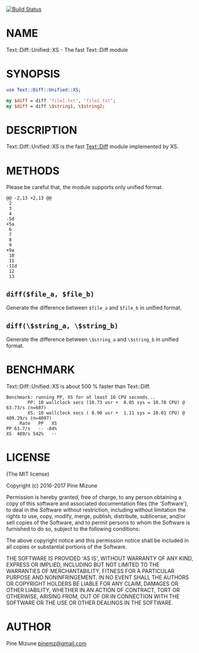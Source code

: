 [![Build Status](https://travis-ci.org/pine/p5-Text-Diff-Unified-XS.svg?branch=master)](https://travis-ci.org/pine/p5-Text-Diff-Unified-XS)
# NAME

Text::Diff::Unified::XS - The fast Text::Diff module

# SYNOPSIS

```perl
use Text::Diff::Unified::XS;

my $diff = diff 'file1.txt', 'file2.txt';
my $diff = diff \$string1, \$string2;
```

# DESCRIPTION

Text::Diff::Unified::XS is the fast [Text::Diff](https://metacpan.org/pod/Text::Diff) module implemented by XS.

# METHODS

Please be careful that, the module supports only unified format.

```
@@ -2,13 +2,13 @@
 2
 3
 4
-5d
+5a
 6
 7
 8
 9
+9a
 10
 11
-11d
 12
 13
```

## `diff($file_a, $file_b)`

Generate the difference between `$file_a` and `$file_b` in unified format.

## `diff(\$string_a, \$string_b)`

Generate the difference between `\$string_a` and `\$string_b` in unified format.

# BENCHMARK

Text::Diff::Unified::XS is about 500 % faster than Text::Diff.

```
Benchmark: running PP, XS for at least 10 CPU seconds...
        PP: 10 wallclock secs (10.73 usr +  0.05 sys = 10.78 CPU) @ 63.73/s (n=687)
        XS: 10 wallclock secs ( 8.90 usr +  1.11 sys = 10.01 CPU) @ 409.29/s (n=4097)
     Rate   PP   XS
PP 63.7/s   -- -84%
XS  409/s 542%   --
```

# LICENSE

(The MIT license)

Copyright (c) 2016-2017 Pine Mizune

Permission is hereby granted, free of charge, to any person obtaining
a copy of this software and associated documentation files (the
'Software'), to deal in the Software without restriction, including
without limitation the rights to use, copy, modify, merge, publish,
distribute, sublicense, and/or sell copies of the Software, and to
permit persons to whom the Software is furnished to do so, subject to
the following conditions:

The above copyright notice and this permission notice shall be
included in all copies or substantial portions of the Software.

THE SOFTWARE IS PROVIDED 'AS IS', WITHOUT WARRANTY OF ANY KIND,
EXPRESS OR IMPLIED, INCLUDING BUT NOT LIMITED TO THE WARRANTIES OF
MERCHANTABILITY, FITNESS FOR A PARTICULAR PURPOSE AND NONINFRINGEMENT.
IN NO EVENT SHALL THE AUTHORS OR COPYRIGHT HOLDERS BE LIABLE FOR ANY
CLAIM, DAMAGES OR OTHER LIABILITY, WHETHER IN AN ACTION OF CONTRACT,
TORT OR OTHERWISE, ARISING FROM, OUT OF OR IN CONNECTION WITH THE
SOFTWARE OR THE USE OR OTHER DEALINGS IN THE SOFTWARE.

# AUTHOR

Pine Mizune <pinemz@gmail.com>
